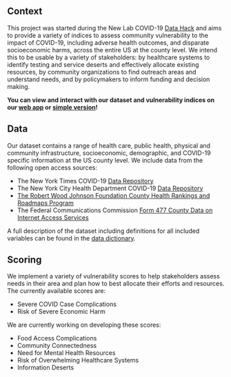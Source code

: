 ## Context
This project was started during the New Lab COVID-19 [Data Hack](https://newlab.com/event/covid-19-data-hack/) and aims to provide a variety of indices to assess
community vulnerability to the impact of COVID-19, including adverse health outcomes, and disparate socioeconomic harms, across the entire US at the county level. We intend this to be usable by a variety of stakeholders: by healthcare systems to identify testing and service deserts and effectively allocate existing resources, by community organizations to find outreach areas and understand needs, and by policymakers to inform funding and decision making.

**You can view and interact with our dataset and vulnerability indices on our [web app](https://dash-cvi-dashboard.herokuapp.com) or [simple version](arcg.is/5olsh)!**

## Data
Our dataset contains a range of health care, public health, physical and community infrastructure, socioeconomic, demographic, and COVID-19 specific 
information at the US county level. We include data from the following open access sources:
+ The New York Times COVID-19 [Data Repository](https://github.com/nytimes/covid-19-data)
+ The New York City Health Department COVID-19 [Data Repository](https://github.com/nychealth/coronavirus-data)
+ [The Robert Wood Johnson Foundation County Health Rankings and Roadmaps Program](https://www.countyhealthrankings.org/)
+ The Federal Communications Commission [Form 477 County Data on Internet Access Services](https://www.fcc.gov/general/form-477-county-data-internet-access-services)

A full description of the dataset including definitions for all included variables can be found in the [data dictionary](https://github.com/savvy379/covid_county_vulnerability/blob/master/data/full_dataset.md).

## Scoring
We implement a variety of vulnerability scores to help stakeholders assess needs in their area and plan how to best allocate their efforts and resources. The currently available scores are:
+ Severe COVID Case Complications
+ Risk of Severe Economic Harm

We are currently working on developing these scores:
+ Food Access Complications
+ Community Connectedness
+ Need for Mental Health Resources
+ Risk of Overwhelming Healthcare Systems
+ Information Deserts